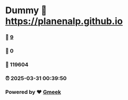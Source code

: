 # Dummy :link: https://planenalp.github.io 
### :page_facing_up: [9](https://planenalp.github.io/tag.html) 
### :speech_balloon: 0 
### :hibiscus: 119604 
### :alarm_clock: 2025-03-31 00:39:50 
### Powered by :heart: [Gmeek](https://github.com/Meekdai/Gmeek)
